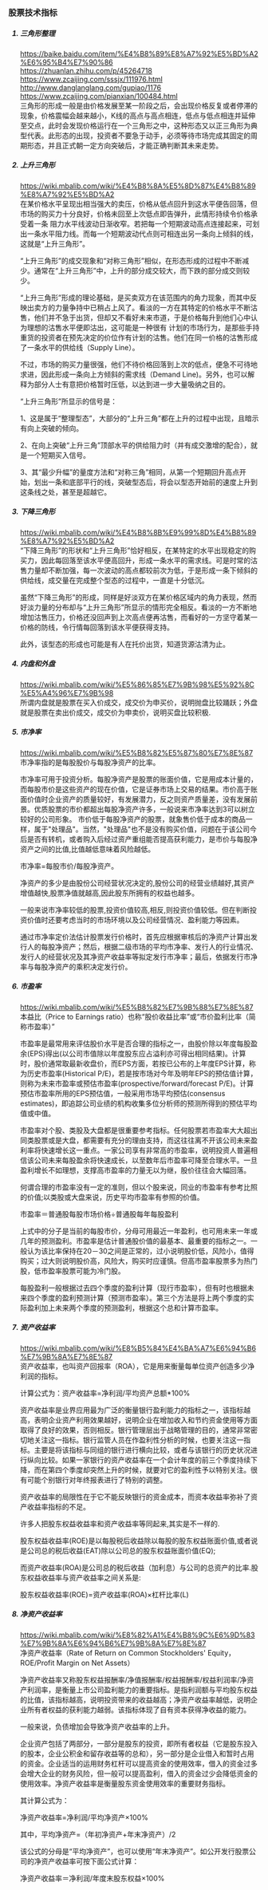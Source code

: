 ### 股票技术指标

<ol>

##### <li> 三角形整理
<https://baike.baidu.com/item/%E4%B8%89%E8%A7%92%E5%BD%A2%E6%95%B4%E7%90%86>  
<https://zhuanlan.zhihu.com/p/45264718>  
<https://www.zcaijing.com/sssjx/111976.html>  
<http://www.danglanglang.com/gupiao/1176>  
<https://www.zcaijing.com/pianxian/100484.html>  
三角形的形成一般是由价格发展至某一阶段之后，会出现价格反复或者停滞的现象，价格震幅会越来越小，K线的高点与高点相连，低点与低点相连并延伸至交点，此时会发现价格运行在一个三角形之中，这种形态又以正三角形为典型代表。此形态的出现，投资者不要急于动手，必须等待市场完成其固定的周期形态，并且正式朝一定方向突破后，才能正确判断其未来走势。

##### <li> 上升三角形
<https://wiki.mbalib.com/wiki/%E4%B8%8A%E5%8D%87%E4%B8%89%E8%A7%92%E5%BD%A2>  
在某价格水平呈现出相当强大的卖压，价格从低点回升到这水平便告回落，但市场的购买力十分良好，价格未回至上次低点即告弹升，此情形持续令价格承受着一条 阻力水平线波动日渐收窄。若把每一个短期波动高点连接起来，可划出一条水平阻力线。而每一个短期波动代点则可相连出另一条向上倾斜的线，这就是“上升三角形”。 

“上升三角形”的成交现象和“对称三角形”相似，在形态形成的过程中不断减少。通常在“上升三角形”中，上升的部分成交较大，而下跌的部分成交则较少。

“上升三角形”形成的理论基础，是买卖双方在该范围内的角力现象，而其中反映出卖方的力量争持中已稍占上风了。看淡的一方在其特定的价格水平不断沽售，他们并不急于出货，但却又不看好未来市道，于是价格每升到他们心中认为理想的沽售水平便即沽出，这可能是一种很有 计划的市场行为，是那些手持重货的投资者在预先决定的价位作有计划的沽售。他们在同一价格的沽售形成了一条水平的供给线（Supply Line）。

不过，市场的购买力量很强，他们不待价格回落到上次的低点，便急不可待地求进，因此形成一条向上方倾斜的需求线（Demand Line)。另外，也可以解释为部分人士有意把价格暂时压低，以达到进一步大量吸纳之目的。 

“上升三角形”所显示的信号是：

  1、这是属于“整理型态”，大部分的“上升三角”都在上升的过程中出现，且暗示有向上突破的倾向。

  2、在向上突破“上升三角”顶部水平的供给阻力时（并有成交激增的配合），就是一个短期买入信号。

  3、其“最少升幅”的量度方法和“对称三角”相同，从第一个短期回升高点开始，划出一条和底部平行的线，突破型态后，将会以型态开始前的速度上升到这条线之处，甚至是超越它。 

##### <li> 下降三角形
<https://wiki.mbalib.com/wiki/%E4%B8%8B%E9%99%8D%E4%B8%89%E8%A7%92%E5%BD%A2>  
“下降三角形”的形状和“上升三角形”恰好相反，在某特定的水平出现稳定的购买力，因此每回落至该水平便高回升，形成一条水平的需求线。可是时常的沽售力量却不断加强，每一次波动的高点都较前次为低，于是形成一条下倾斜的供给线，成交量在完成整个型态的过程中，一直是十分低沉。

虽然“下降三角形”的形成，同样是好淡双方在某价格区域内的角力表现，然而好淡力量的分布却与“上升三角形”所显示的情形完全相反。看淡的一方不断地增加沽售压力，价格还没回声到上次高点便再沽售，而看好的一方坚守着某一价格的防线，令行情每回落到该水平便获得支持。

此外，该型态的形成也可能是有人在托价出货，知道货源沽清为止。 

##### <li> 内盘和外盘
<https://wiki.mbalib.com/wiki/%E5%86%85%E7%9B%98%E5%92%8C%E5%A4%96%E7%9B%98>  
所谓内盘就是股票在买入价成交，成交价为申买价，说明抛盘比较踊跃；外盘就是股票在卖出价成交，成交价为申卖价，说明买盘比较积极.

##### <li> 市净率
<https://wiki.mbalib.com/wiki/%E5%B8%82%E5%87%80%E7%8E%87>  
市净率指的是每股股价与每股净资产的比率。

市净率可用于投资分析。每股净资产是股票的账面价值，它是用成本计量的，而每股市价是这些资产的现在价值，它是证券市场上交易的结果。市价高于账面价值时企业资产的质量较好，有发展潜力，反之则资产质量差，没有发展前景。优质股票的市价都超出每股净资产许多，一般说来市净率达到3可以树立较好的公司形象。 市价低于每股净资产的股票，就象售价低于成本的商品一样，属于"处理品"。当然，"处理品"也不是没有购买价值，问题在于该公司今后是否有转机，或者购入后经过资产重组能否提高获利能力，是市价与每股净资产之间的比值,比值越低意味着风险越低。 

市净率=每股市价/每股净资产。

净资产的多少是由股份公司经营状况决定的,股份公司的经营业绩越好,其资产增值越快,股票净值就越高,因此股东所拥有的权益也越多。

一般来说市净率较低的股票,投资价值较高,相反,则投资价值较低。但在判断投资价值时还要考虑当时的市场环境以及公司经营情况、盈利能力等因素。 

通过市净率定价法估计股票发行价格时，首先应根据审核后的净资产计算出发行人的每股净资产；然后，根据二级市场的平均市净率、发行人的行业情况、发行人的经营状况及其净资产收益率等拟定发行市净率；最后，依据发行市净率与每股净资产的乘积决定发行价。

##### <li> 市盈率
<https://wiki.mbalib.com/wiki/%E5%B8%82%E7%9B%88%E7%8E%87>  
本益比（Price to Earnings ratio）也称“股价收益比率”或“市价盈利比率（简称市盈率）”

市盈率是最常用来评估股价水平是否合理的指标之一，由股价除以年度每股盈余(EPS)得出(以公司市值除以年度股东应占溢利亦可得出相同结果)。计算时，股价通常取最新收盘价，而EPS方面，若按已公布的上年度EPS计算，称为历史市盈率(Historical P/E)，若是按市场对今年及明年EPS的预估值计算，则称为未来市盈率或预估市盈率(prospective/forward/forecast P/E)。计算预估市盈率所用的EPS预估值，一般采用市场平均预估(consensus estimates)，即追踪公司业绩的机构收集多位分析师的预测所得到的预估平均值或中值。

市盈率对个股、类股及大盘都是很重要参考指标。任何股票若市盈率大大超出同类股票或是大盘，都需要有充分的理由支持，而这往往离不开该公司未来盈利率将快速增长这一重点。一家公司享有非常高的市盈率，说明投资人普遍相信该公司未来每股盈余将快速成长，以至数年后市盈率可降至合理水平。一旦盈利增长不如理想，支撑高市盈率的力量无以为继，股价往往会大幅回落。

何谓合理的市盈率没有一定的准则，但以个股来说，同业的市盈率有参考比照的价值;以类股或大盘来说，历史平均市盈率有参照的价值。 

市盈率＝普通股每股市场价格÷普通股每年每股盈利

上式中的分子是当前的每股市价，分母可用最近一年盈利，也可用未来一年或几年的预测盈利。市盈率是估计普通股价值的最基本、最重要的指标之一。一般认为该比率保持在20－30之间是正常的，过小说明股价低，风险小，值得购买；过大则说明股价高，风险大，购买时应谨慎。但高市盈率股票多为热门股，低市盈率股票可能为冷门股。

每股盈利一般根据过去四个季度的盈利计算（现行市盈率），但有时也根据未来四个季度的盈利预测计算（预测市盈率）。第三个方法是将上两个季度的实际盈利加上未来两个季度的预测盈利，根据这个总和计算市盈率。 

##### <li> 资产收益率
<https://wiki.mbalib.com/wiki/%E8%B5%84%E4%BA%A7%E6%94%B6%E7%9B%8A%E7%8E%87>  
资产收益率，也叫资产回报率（ROA），它是用来衡量每单位资产创造多少净利润的指标。

计算公式为：资产收益率=净利润/平均资产总额*100%

资产收益率是业界应用最为广泛的衡量银行盈利能力的指标之一，该指标越高，表明企业资产利用效果越好，说明企业在增加收入和节约资金使用等方面取得了良好的效果，否则相反。银行管理层出于战略管理的目的，通常非常密切地关注这一指标。银行监管人员在作盈利性分析的时候，也要关注这一指标。主要是将该指标与同组的银行进行横向比较，或者与该银行的历史状况进行纵向比较。如果一家银行的资产收益率在一个会计年度的前三个季度持续下降，而在第四个季度却突然上升的时候，就要对它的盈利性予以特别关注。很有可能个别银行对年终报表进行了特别的调整。

资产收益率的局限性在于它不能反映银行的资金成本，而资本收益率弥补了资产收益率指标的不足。 

许多人把股东权益收益率和资产收益率等同起来,其实是不一样的.

股东权益收益率(ROE)是以每股税后收益除以每股的股东权益账面价值,或者说是公司总的税后收益(EAT)除以公司总的股东权益账面价值(EQ);

而资产收益率(ROA)是公司总的税后收益（加利息）与公司的总资产的比率.股东权益收益率与资产收益率之间关系是:

股东权益收益率(ROE)=资产收益率(ROA)×杠杆比率(L)

##### <li> 净资产收益率
<https://wiki.mbalib.com/wiki/%E8%82%A1%E4%B8%9C%E6%9D%83%E7%9B%8A%E6%94%B6%E7%9B%8A%E7%8E%87>  
净资产收益率（Rate of Return on Common Stockholders' Equity，ROE/Profit Margin on Net Assets）

净资产收益率又称股东权益报酬率/净值报酬率/权益报酬率/权益利润率/净资产利润率，是衡量上市公司盈利能力的重要指标。是指利润额与平均股东权益的比值，该指标越高，说明投资带来的收益越高；净资产收益率越低，说明企业所有者权益的获利能力越弱。该指标体现了自有资本获得净收益的能力。

一般来说，负债增加会导致净资产收益率的上升。

企业资产包括了两部分，一部分是股东的投资，即所有者权益（它是股东投入的股本，企业公积金和留存收益等的总和），另一部分是企业借入和暂时占用的资金。企业适当的运用财务杠杆可以提高资金的使用效率，借入的资金过多会增大企业的财务风险，但一般可以提高盈利，借入的资金过少会降低资金的使用效率。净资产收益率是衡量股东资金使用效率的重要财务指标。 

其计算公式为： 

净资产收益率=净利润/平均净资产×100%

其中，平均净资产=（年初净资产+年末净资产）/2

该公式的分母是“平均净资产”，也可以使用“年末净资产”。如公开发行股票公司的净资产收益率可按下面公式计算： 

净资产收益率＝净利润/年度末股东权益×100% 
